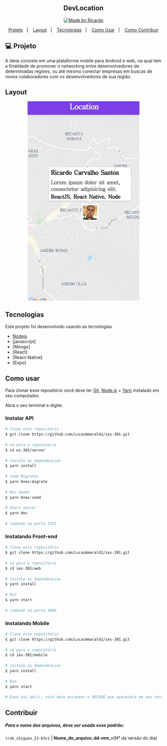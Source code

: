 

  <h2 align="center"> 
    DevLocation
  </h2>

<p align="center">	
  <a href="https://www.linkedin.com/in/ricardo-carvalho-ba865a123/">
    <img alt="Made by Ricardo" src="https://img.shields.io/badge/made%20by-Ricardo-%2304D361">
  </a> 
</p>


<p align="center">
  <a href="#-Projeto">Projeto</a>&nbsp;&nbsp;&nbsp;|&nbsp;&nbsp;&nbsp;
  <a href="#Layout">Layout</a>&nbsp;&nbsp;&nbsp;|&nbsp;&nbsp;&nbsp;
  <a href="#Tecnologias">Tecnologias</a>&nbsp;&nbsp;&nbsp;|&nbsp;&nbsp;&nbsp;
  <a href="#Como-usar">Como Usar</a>&nbsp;&nbsp;&nbsp;|&nbsp;&nbsp;&nbsp;
  <a href="#Contribuir">Como Contribuir</a>
</p>


## 💻 Projeto

A ideia consiste em uma plataforma mobile para Android e web, 
na qual tem a finalidade de promover o networking entre desenvolvedores de determinadas regiões,
ou até mesmo conectar empresas em buscas de novos colaboradores com os desenvolvedores de sua região.

## Layout
<div align="center" >
  <img width=360px height=640px src="./Prototipo.jpeg"/>
</div>

## Tecnologias
 
 Este projeto foi desenvolvido usando as tecnologias

- [Nodejs](https://nodejs.org/en/download/)
- [javascript]
- [Mongo]
- [React]
- [React-Native]
- [Expo]

## Como usar

 Para clonar esse repositório você deve ter [Git](https://git-scm.com/), [Node.js](https://nodejs.org/en/download/) + [Yarn](https://classic.yarnpkg.com/pt-BR/docs/install/#windows-stable) instalado em seu computador.

Abra o seu terminal e digite:

### Instalar API 

```bash
# Clone este repositório
$ git clone https://github.com/LucasAmaral42/ies-301.git

# vá para o repositório
$ cd es-301/server

# instale as dependençias
$ yarn install

# rode Migrates
$ yarn knex:migrate

# Run Seeds
$ yarn knex:seed

# Start server
$ yarn dev

# rodando na porta 3333
```

### Instalando Front-end

```bash
# Clone este repositório
$ git clone https://github.com/LucasAmaral42/ies-301.git

# vá para o repositório
$ cd ies-301/web

# instale as dependençias
$ yarn install

# Run
$ yarn start

# rodando na porta 3000
```

### Instalando Mobile

```bash
# Clone este repositório
$ git clone https://github.com/LucasAmaral42/ies-301.git

# vá para o repositório
$ cd ies-301/mobile

# instale as dependençias
$ yarn install

# Run
$ yarn start

# Expo vai abrir, você deve escanear o QRCODE que aparecerá em seu terminal ou na pagina do Expo.

```

## Contribuir

##### **Para o nome dos arquivos, deve ser usado esse padrão:**

`trab_shigueo_23-03v1` |
**Nome_do_arquivo**_**dd-mm**_v(Nº da versão do dia)

